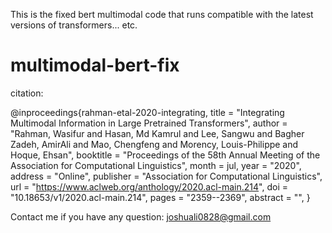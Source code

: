 This is the fixed bert multimodal code that runs compatible with the latest versions of transformers... etc. 
# multimodal-bert-fix
citation:

@inproceedings{rahman-etal-2020-integrating,
    title = "Integrating Multimodal Information in Large Pretrained Transformers",
    author = "Rahman, Wasifur  and
      Hasan, Md Kamrul  and
      Lee, Sangwu  and
      Bagher Zadeh, AmirAli  and
      Mao, Chengfeng  and
      Morency, Louis-Philippe  and
      Hoque, Ehsan",
    booktitle = "Proceedings of the 58th Annual Meeting of the Association for Computational Linguistics",
    month = jul,
    year = "2020",
    address = "Online",
    publisher = "Association for Computational Linguistics",
    url = "https://www.aclweb.org/anthology/2020.acl-main.214",
    doi = "10.18653/v1/2020.acl-main.214",
    pages = "2359--2369",
    abstract = "",
}

Contact me if you have any question: joshuali0828@gmail.com
